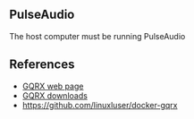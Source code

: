 
## PulseAudio

The host computer must be running PulseAudio

## References

- [GQRX web page](https://www.gqrx.dk/)
- [GQRX downloads](https://github.com/gqrx-sdr/gqrx/releases)
- https://github.com/linuxluser/docker-gqrx
